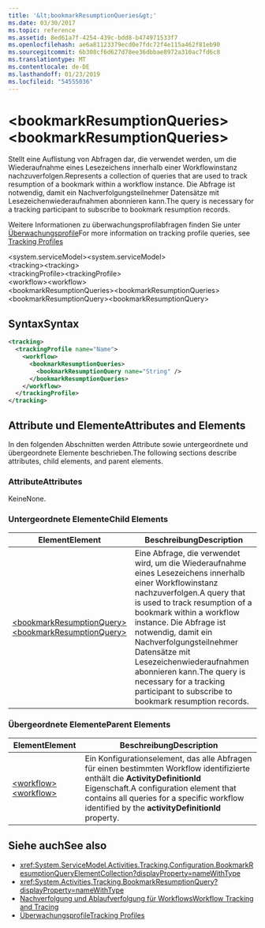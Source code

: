 ```yaml
---
title: '&lt;bookmarkResumptionQueries&gt;'
ms.date: 03/30/2017
ms.topic: reference
ms.assetid: 8ed61a7f-4254-439c-bdd8-b474971533f7
ms.openlocfilehash: ae6a81123379ecd0e7fdc72f4e115a462f81eb90
ms.sourcegitcommit: 6b308cf6d627d78ee36dbbae8972a310ac7fd6c8
ms.translationtype: MT
ms.contentlocale: de-DE
ms.lasthandoff: 01/23/2019
ms.locfileid: "54555036"
---
```

# <a name="ltbookmarkresumptionqueriesgt"></a><span data-ttu-id="00db7-102">&lt;bookmarkResumptionQueries&gt;</span><span class="sxs-lookup"><span data-stu-id="00db7-102">&lt;bookmarkResumptionQueries&gt;</span></span>
<span data-ttu-id="00db7-103">Stellt eine Auflistung von Abfragen dar, die verwendet werden, um die Wiederaufnahme eines Lesezeichens innerhalb einer Workflowinstanz nachzuverfolgen.</span><span class="sxs-lookup"><span data-stu-id="00db7-103">Represents a collection of queries that are used to track resumption of a bookmark within a workflow instance.</span></span> <span data-ttu-id="00db7-104">Die Abfrage ist notwendig, damit ein Nachverfolgungsteilnehmer Datensätze mit Lesezeichenwiederaufnahmen abonnieren kann.</span><span class="sxs-lookup"><span data-stu-id="00db7-104">The query is necessary for a tracking participant to subscribe to bookmark resumption records.</span></span>  
  
 <span data-ttu-id="00db7-105">Weitere Informationen zu überwachungsprofilabfragen finden Sie unter [Überwachungsprofile](../../../../../docs/framework/windows-workflow-foundation/tracking-profiles.md)</span><span class="sxs-lookup"><span data-stu-id="00db7-105">For more information on tracking profile queries, see [Tracking Profiles](../../../../../docs/framework/windows-workflow-foundation/tracking-profiles.md)</span></span>  
  
<span data-ttu-id="00db7-106">\<system.serviceModel></span><span class="sxs-lookup"><span data-stu-id="00db7-106">\<system.serviceModel></span></span>  
<span data-ttu-id="00db7-107">\<tracking></span><span class="sxs-lookup"><span data-stu-id="00db7-107">\<tracking></span></span>  
<span data-ttu-id="00db7-108">\<trackingProfile></span><span class="sxs-lookup"><span data-stu-id="00db7-108">\<trackingProfile></span></span>  
<span data-ttu-id="00db7-109">\<workflow></span><span class="sxs-lookup"><span data-stu-id="00db7-109">\<workflow></span></span>  
<span data-ttu-id="00db7-110">\<bookmarkResumptionQueries></span><span class="sxs-lookup"><span data-stu-id="00db7-110">\<bookmarkResumptionQueries></span></span>  
<span data-ttu-id="00db7-111">\<bookmarkResumptionQuery></span><span class="sxs-lookup"><span data-stu-id="00db7-111">\<bookmarkResumptionQuery></span></span>  
  
## <a name="syntax"></a><span data-ttu-id="00db7-112">Syntax</span><span class="sxs-lookup"><span data-stu-id="00db7-112">Syntax</span></span>  
  
```xml  
<tracking>
  <trackingProfile name="Name">
    <workflow>
      <bookmarkResumptionQueries>
        <bookmarkResumptionQuery name="String" />
      </bookmarkResumptionQueries>
    </workflow>
  </trackingProfile>
</tracking>  
```  
  
## <a name="attributes-and-elements"></a><span data-ttu-id="00db7-113">Attribute und Elemente</span><span class="sxs-lookup"><span data-stu-id="00db7-113">Attributes and Elements</span></span>  
 <span data-ttu-id="00db7-114">In den folgenden Abschnitten werden Attribute sowie untergeordnete und übergeordnete Elemente beschrieben.</span><span class="sxs-lookup"><span data-stu-id="00db7-114">The following sections describe attributes, child elements, and parent elements.</span></span>  
  
### <a name="attributes"></a><span data-ttu-id="00db7-115">Attribute</span><span class="sxs-lookup"><span data-stu-id="00db7-115">Attributes</span></span>  
 <span data-ttu-id="00db7-116">Keine</span><span class="sxs-lookup"><span data-stu-id="00db7-116">None.</span></span>  
  
### <a name="child-elements"></a><span data-ttu-id="00db7-117">Untergeordnete Elemente</span><span class="sxs-lookup"><span data-stu-id="00db7-117">Child Elements</span></span>  
  
|<span data-ttu-id="00db7-118">Element</span><span class="sxs-lookup"><span data-stu-id="00db7-118">Element</span></span>|<span data-ttu-id="00db7-119">Beschreibung</span><span class="sxs-lookup"><span data-stu-id="00db7-119">Description</span></span>|  
|-------------|-----------------|  
|[<span data-ttu-id="00db7-120">\<bookmarkResumptionQuery></span><span class="sxs-lookup"><span data-stu-id="00db7-120">\<bookmarkResumptionQuery></span></span>](../../../../../docs/framework/configure-apps/file-schema/windows-workflow-foundation/bookmarkresumptionquery.md)|<span data-ttu-id="00db7-121">Eine Abfrage, die verwendet wird, um die Wiederaufnahme eines Lesezeichens innerhalb einer Workflowinstanz nachzuverfolgen.</span><span class="sxs-lookup"><span data-stu-id="00db7-121">A query that is used to track resumption of a bookmark within a workflow instance.</span></span> <span data-ttu-id="00db7-122">Die Abfrage ist notwendig, damit ein Nachverfolgungsteilnehmer Datensätze mit Lesezeichenwiederaufnahmen abonnieren kann.</span><span class="sxs-lookup"><span data-stu-id="00db7-122">The query is necessary for a tracking participant to subscribe to bookmark resumption records.</span></span>|  
  
### <a name="parent-elements"></a><span data-ttu-id="00db7-123">Übergeordnete Elemente</span><span class="sxs-lookup"><span data-stu-id="00db7-123">Parent Elements</span></span>  
  
|<span data-ttu-id="00db7-124">Element</span><span class="sxs-lookup"><span data-stu-id="00db7-124">Element</span></span>|<span data-ttu-id="00db7-125">Beschreibung</span><span class="sxs-lookup"><span data-stu-id="00db7-125">Description</span></span>|  
|-------------|-----------------|  
|[<span data-ttu-id="00db7-126">\<workflow></span><span class="sxs-lookup"><span data-stu-id="00db7-126">\<workflow></span></span>](../../../../../docs/framework/configure-apps/file-schema/windows-workflow-foundation/workflow.md)|<span data-ttu-id="00db7-127">Ein Konfigurationselement, das alle Abfragen für einen bestimmten Workflow identifizierte enthält die **ActivityDefinitionId** Eigenschaft.</span><span class="sxs-lookup"><span data-stu-id="00db7-127">A configuration element that contains all queries for a specific workflow identified by the **activityDefinitionId** property.</span></span>|  
  
## <a name="see-also"></a><span data-ttu-id="00db7-128">Siehe auch</span><span class="sxs-lookup"><span data-stu-id="00db7-128">See also</span></span>
- <xref:System.ServiceModel.Activities.Tracking.Configuration.BookmarkResumptionQueryElementCollection?displayProperty=nameWithType>
- <xref:System.Activities.Tracking.BookmarkResumptionQuery?displayProperty=nameWithType>
- [<span data-ttu-id="00db7-129">Nachverfolgung und Ablaufverfolgung für Workflows</span><span class="sxs-lookup"><span data-stu-id="00db7-129">Workflow Tracking and Tracing</span></span>](../../../../../docs/framework/windows-workflow-foundation/workflow-tracking-and-tracing.md)
- [<span data-ttu-id="00db7-130">Überwachungsprofile</span><span class="sxs-lookup"><span data-stu-id="00db7-130">Tracking Profiles</span></span>](../../../../../docs/framework/windows-workflow-foundation/tracking-profiles.md)
